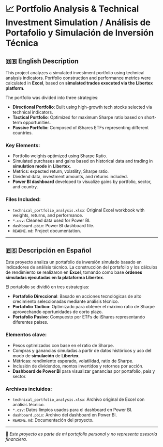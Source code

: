 # 📈 Portfolio Analysis & Technical Investment Simulation / Análisis de Portafolio y Simulación de Inversión Técnica

## 🇬🇧 English Description

This project analyzes a simulated investment portfolio using technical analysis indicators. Portfolio construction and performance metrics were calculated in **Excel**, based on **simulated trades executed via the Libertex platform**.

The portfolio was divided into three strategies:
- **Directional Portfolio**: Built using high-growth tech stocks selected via technical indicators.
- **Tactical Portfolio**: Optimized for maximum Sharpe ratio based on short-term opportunities.
- **Passive Portfolio**: Composed of iShares ETFs representing different countries.

### Key Elements:
- Portfolio weights optimized using Sharpe Ratio.
- Simulated purchases and gains based on historical data and trading in **simulation mode** in **Libertex**.
- Metrics: expected return, volatility, Sharpe ratio.
- Dividend data, investment amounts, and returns included.
- **Power BI dashboard** developed to visualize gains by portfolio, sector, and country.

### Files Included:
- `technical_portfolio_analysis.xlsx`: Original Excel workbook with weights, returns, and performance.
- `*.csv`: Cleaned data used for Power BI.
- `dashboard.pbix`: Power BI dashboard file.
- `README.md`: Project documentation.

---

## 🇪🇸 Descripción en Español

Este proyecto analiza un portafolio de inversión simulado basado en indicadores de análisis técnico. La construcción del portafolio y los cálculos de rendimiento se realizaron en **Excel**, tomando como base **órdenes simuladas ejecutadas en la plataforma Libertex**.

El portafolio se dividió en tres estrategias:
- **Portafolio Direccional**: Basado en acciones tecnológicas de alto crecimiento seleccionadas mediante análisis técnico.
- **Portafolio Táctico**: Optimizado para obtener el máximo ratio de Sharpe aprovechando oportunidades de corto plazo.
- **Portafolio Pasivo**: Compuesto por ETFs de iShares representando diferentes países.

### Elementos clave:
- Pesos optimizados con base en el ratio de Sharpe.
- Compras y ganancias simuladas a partir de datos históricos y uso del modo de **simulación** de **Libertex**.
- Métricas: rendimiento esperado, volatilidad, ratio de Sharpe.
- Inclusión de dividendos, montos invertidos y retornos por acción.
- **Dashboard de Power BI** para visualizar ganancias por portafolio, país y sector.

### Archivos incluidos:
- `technical_portfolio_analysis.xlsx`: Archivo original de Excel con análisis técnico.
- `*.csv`: Datos limpios usados para el dashboard en Power BI.
- `dashboard.pbix`: Archivo del dashboard en Power BI.
- `README.md`: Documentación del proyecto.

---

📌 *Este proyecto es parte de mi portafolio personal y no representa asesoría financiera.*

